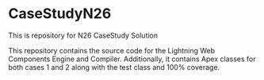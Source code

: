 # CaseStudyN26
This is repository for N26 CaseStudy Solution

This repository contains the source code for the Lightning Web Components Engine and Compiler. Additionally, it contains Apex classes for both cases 1 and 2 along with the test class and 100% coverage.

